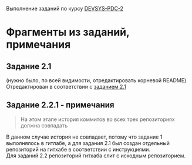 Выполнение заданий по курсу [DEVSYS-PDC-2](https://netology.ru/programs/dvpspdc)

# Фрагменты из заданий, примечания

## Задание 2.1
(нужно было, по всей видимости, отредактировать корневой README)  
Отредактирован в соответствии с [заданием 2.1](https://github.com/netology-code/sysadm-homeworks/tree/devsys10/02-git-01-vcs)

## Задание 2.2.1 - примечания
> На этом этапе история коммитов во всех трех репозиториях должна совпадать

В данном случае история не совпадает, потому что задание 1 выполнялось в гитлабе, 
а для задания 2.1 был создан отдельный репозиторий на гитхабе в соответствии с 
инструкциями.  
Для заданий 2.2 репозиторий гитхаба слит с исходным репозиторием.

